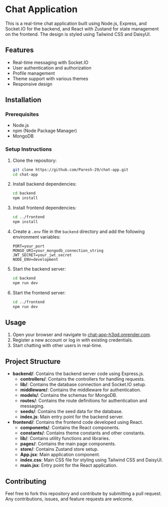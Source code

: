 # Chat Application

This is a real-time chat application built using Node.js, Express, and Socket.IO for the backend, and React with Zustand for state management on the frontend. The design is styled using Tailwind CSS and DaisyUI.

## Features
- Real-time messaging with Socket.IO
- User authentication and authorization
- Profile management
- Theme support with various themes
- Responsive design

## Installation

### Prerequisites
- Node.js
- npm (Node Package Manager)
- MongoDB

### Setup Instructions
1. Clone the repository:
   ```bash
   git clone https://github.com/Paresh-29/chat-app.git
   cd chat-app
   ```

2. Install backend dependencies:
   ```bash
   cd backend
   npm install
   ```

3. Install frontend dependencies:
   ```bash
   cd ../frontend
   npm install
   ```

4. Create a `.env` file in the `backend` directory and add the following environment variables:
   ```env
   PORT=your_port
   MONGO_URI=your_mongodb_connection_string
   JWT_SECRET=your_jwt_secret
   NODE_ENV=development
   ```

5. Start the backend server:
   ```bash
   cd backend
   npm run dev
   ```

6. Start the frontend server:
   ```bash
   cd ../frontend
   npm run dev
   ```

## Usage
1. Open your browser and navigate to [chat-app-h3qd.onrender.com](https://chat-app-h3qd.onrender.com).
2. Register a new account or log in with existing credentials.
3. Start chatting with other users in real-time.

## Project Structure
- **backend/**: Contains the backend server code using Express.js.
  - **controllers/**: Contains the controllers for handling requests.
  - **lib/**: Contains the database connection and Socket.IO setup.
  - **middleware/**: Contains the middleware for authentication.
  - **models/**: Contains the schemas for MongoDB.
  - **routes/**: Contains the route definitions for authentication and messaging.
  - **seeds/**: Contains the seed data for the database.
  - **index.js**: Main entry point for the backend server.
- **frontend/**: Contains the frontend code developed using React.
  - **components/**: Contains the React components.
  - **constants/**: Contains theme constants and other constants.
  - **lib/**: Contains utility functions and libraries.
  - **pages/**: Contains the main page components.
  - **store/**: Contains Zustand store setup.
  - **App.jsx**: Main application component.
  - **index.css**: Main CSS file for styling using Tailwind CSS and DaisyUI.
  - **main.jsx**: Entry point for the React application.

## Contributing
Feel free to fork this repository and contribute by submitting a pull request. Any contributions, issues, and feature requests are welcome.
